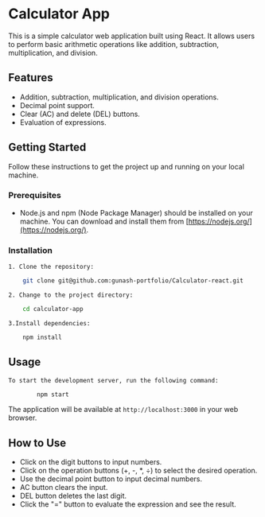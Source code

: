 # Calculator App

This is a simple calculator web application built using React. It allows users to perform basic arithmetic operations like addition, subtraction, multiplication, and division.

## Features

- Addition, subtraction, multiplication, and division operations.
- Decimal point support.
- Clear (AC) and delete (DEL) buttons.
- Evaluation of expressions.

## Getting Started

Follow these instructions to get the project up and running on your local machine.

### Prerequisites

- Node.js and npm (Node Package Manager) should be installed on your machine. You can download and install them from [https://nodejs.org/](https://nodejs.org/).

### Installation

    1. Clone the repository:

```bash
    git clone git@github.com:gunash-portfolio/Calculator-react.git
```
    2. Change to the project directory:
```bash    
    cd calculator-app
```
    3.Install dependencies:
```bash
    npm install
```    
## Usage
    To start the development server, run the following command:
```bash
        npm start
```

The application will be available at `http://localhost:3000` in your web browser.

## How to Use
- Click on the digit buttons to input numbers.
- Click on the operation buttons (+, -, *, ÷) to select the desired operation.
- Use the decimal point button to input decimal numbers.
- AC button clears the input.
- DEL button deletes the last digit.
- Click the "=" button to evaluate the expression and see the result.
